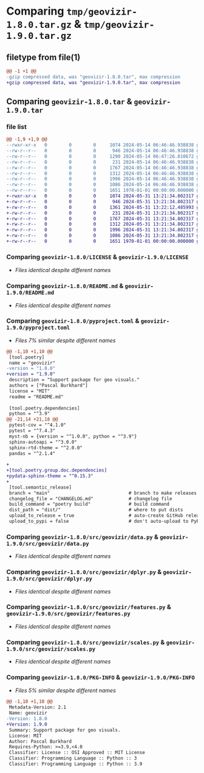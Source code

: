 # Comparing `tmp/geovizir-1.8.0.tar.gz` & `tmp/geovizir-1.9.0.tar.gz`

## filetype from file(1)

```diff
@@ -1 +1 @@
-gzip compressed data, was "geovizir-1.8.0.tar", max compression
+gzip compressed data, was "geovizir-1.9.0.tar", max compression
```

## Comparing `geovizir-1.8.0.tar` & `geovizir-1.9.0.tar`

### file list

```diff
@@ -1,9 +1,9 @@
--rwxr-xr-x   0        0        0     1074 2024-05-14 06:46:46.938838 geovizir-1.8.0/LICENSE
--rw-r--r--   0        0        0      946 2024-05-14 06:46:46.938838 geovizir-1.8.0/README.md
--rw-r--r--   0        0        0     1290 2024-05-14 06:47:26.810672 geovizir-1.8.0/pyproject.toml
--rw-r--r--   0        0        0      231 2024-05-14 06:46:46.938838 geovizir-1.8.0/src/geovizir/__init__.py
--rw-r--r--   0        0        0     1767 2024-05-14 06:46:46.938838 geovizir-1.8.0/src/geovizir/data.py
--rw-r--r--   0        0        0     1312 2024-05-14 06:46:46.938838 geovizir-1.8.0/src/geovizir/dplyr.py
--rw-r--r--   0        0        0     1996 2024-05-14 06:46:46.938838 geovizir-1.8.0/src/geovizir/features.py
--rw-r--r--   0        0        0     1086 2024-05-14 06:46:46.938838 geovizir-1.8.0/src/geovizir/scales.py
--rw-r--r--   0        0        0     1651 1970-01-01 00:00:00.000000 geovizir-1.8.0/PKG-INFO
+-rwxr-xr-x   0        0        0     1074 2024-05-31 13:21:34.802317 geovizir-1.9.0/LICENSE
+-rw-r--r--   0        0        0      946 2024-05-31 13:21:34.802317 geovizir-1.9.0/README.md
+-rw-r--r--   0        0        0     1361 2024-05-31 13:22:12.485993 geovizir-1.9.0/pyproject.toml
+-rw-r--r--   0        0        0      231 2024-05-31 13:21:34.802317 geovizir-1.9.0/src/geovizir/__init__.py
+-rw-r--r--   0        0        0     1767 2024-05-31 13:21:34.802317 geovizir-1.9.0/src/geovizir/data.py
+-rw-r--r--   0        0        0     1312 2024-05-31 13:21:34.802317 geovizir-1.9.0/src/geovizir/dplyr.py
+-rw-r--r--   0        0        0     1996 2024-05-31 13:21:34.802317 geovizir-1.9.0/src/geovizir/features.py
+-rw-r--r--   0        0        0     1086 2024-05-31 13:21:34.802317 geovizir-1.9.0/src/geovizir/scales.py
+-rw-r--r--   0        0        0     1651 1970-01-01 00:00:00.000000 geovizir-1.9.0/PKG-INFO
```

### Comparing `geovizir-1.8.0/LICENSE` & `geovizir-1.9.0/LICENSE`

 * *Files identical despite different names*

### Comparing `geovizir-1.8.0/README.md` & `geovizir-1.9.0/README.md`

 * *Files identical despite different names*

### Comparing `geovizir-1.8.0/pyproject.toml` & `geovizir-1.9.0/pyproject.toml`

 * *Files 7% similar despite different names*

```diff
@@ -1,10 +1,10 @@
 [tool.poetry]
 name = "geovizir"
-version = "1.8.0"
+version = "1.9.0"
 description = "Support package for geo visuals."
 authors = ["Pascal Burkhard"]
 license = "MIT"
 readme = "README.md"
 
 [tool.poetry.dependencies]
 python = "^3.9"
@@ -21,14 +21,18 @@
 pytest-cov = "^4.1.0"
 pytest = "^7.4.3"
 myst-nb = {version = "^1.0.0", python = "^3.9"}
 sphinx-autoapi = "^3.0.0"
 sphinx-rtd-theme = "^2.0.0"
 pandas = "^2.1.4"
 
+
+[tool.poetry.group.doc.dependencies]
+pydata-sphinx-theme = "^0.15.3"
+
 [tool.semantic_release]
 branch = "main"                             # branch to make releases of
 changelog_file = "CHANGELOG.md"             # changelog file
 build_command = "poetry build"              # build command
 dist_path = "dist/"                         # where to put dists
 upload_to_release = true                    # auto-create GitHub release
 upload_to_pypi = false                      # don't auto-upload to PyPI
```

### Comparing `geovizir-1.8.0/src/geovizir/data.py` & `geovizir-1.9.0/src/geovizir/data.py`

 * *Files identical despite different names*

### Comparing `geovizir-1.8.0/src/geovizir/dplyr.py` & `geovizir-1.9.0/src/geovizir/dplyr.py`

 * *Files identical despite different names*

### Comparing `geovizir-1.8.0/src/geovizir/features.py` & `geovizir-1.9.0/src/geovizir/features.py`

 * *Files identical despite different names*

### Comparing `geovizir-1.8.0/src/geovizir/scales.py` & `geovizir-1.9.0/src/geovizir/scales.py`

 * *Files identical despite different names*

### Comparing `geovizir-1.8.0/PKG-INFO` & `geovizir-1.9.0/PKG-INFO`

 * *Files 5% similar despite different names*

```diff
@@ -1,10 +1,10 @@
 Metadata-Version: 2.1
 Name: geovizir
-Version: 1.8.0
+Version: 1.9.0
 Summary: Support package for geo visuals.
 License: MIT
 Author: Pascal Burkhard
 Requires-Python: >=3.9,<4.0
 Classifier: License :: OSI Approved :: MIT License
 Classifier: Programming Language :: Python :: 3
 Classifier: Programming Language :: Python :: 3.9
```


